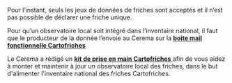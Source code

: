 Pour l’instant, seuls les jeux de données de friches sont acceptés et il n’est pas possible de déclarer une friche unique.

Pour qu’un observatoire local soit intégré dans l’inventaire national, il faut que le producteur de la donnée l’envoie au Cerema sur la
[**boite mail fonctionnelle Cartofriches**  <i class="fa fa-comments fa-1x"></i> </a>](mailto:cartofriches@cerema.fr)

Le Cerema a rédigé un <a href=https://artificialisation.developpement-durable.gouv.fr/agir-et-etre-accompagne/cartofriches/contribuer/ target=_blank>**kit de prise en main Cartofriches** <i class="fa fa-external-link"></i></a> afin de vous aidez à monter et maintenir à jour un observatoire local des friches, dans le but d'alimenter l'inventaire national des friches Cartofriches.